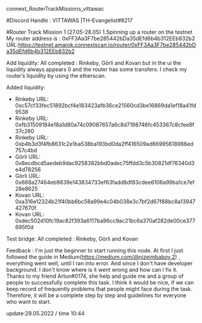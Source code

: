 connext_RouterTrackMissions_vittawac

#Discord Handle : VITTAWAS |TH-Evangelist#8217

#Router Track Mission 1 (27.05-28.05)
1.Spinning up a router on the testnet
My router address is : 0xFF3Aa3F7be285442bDa35dEfd6b4b312EEb832b2
URL:https://testnet.amarok.connextscan.io/router/0xFF3Aa3F7be285442bDa35dEfd6b4b312EEb832b2

Add liquidity:
All completed : Rinkeby, Görli and Kovan
but in the ui the liquidity always appears 0 and the router has some transfers. I check my router’s liquidity by using the etherscan.

Added liquidity:
- Rinkeby URL: 0xc57cf33fec51892bcf4e183423afb36ce21560cd3be16869da1ef18a41fd9538
- Rinkeby URL: 0xfb31509184e18a1d80a74c09087657a6c8d7198746fc453367c8cfee8f37c260
- Rinkeby URL: 0xb4b3d3f4fb8631c2e1ba538ba193bd0da2ff416509ad66995618986ed757c4bd
- Görli URL: 0x8ecdbcd5aedeb9dac9258382bbd0adec75ffdd3c5b30821df76340d3e4d78256
- Görli URL: 0x668a27464eb9839e143834733ef63fadd8df83cdee6106a99ba1ce7ef28e8625
- Kovan URL: 0xa316e12324b21f40bb6bc58a99e4c04b038e3c7bf2d67f88bc8a13947427670f
- Kovan URL: 0xdec502d10fc19ac82f393a6117ba96cc9ac21bc6a370af282de00ce377695f0d

Test bridge:
All completed : Rinkeby, Görli and Kovan

Feedback : 
I'm just the beginner to start running this node. At first I just followed the guide in Medium(https://medium.com/@nizeimbaboy.2) , everything went well, until I ran into error. And since I don't have developer background. I don't know where is it went wrong and how can I fix it. Thanks to my friend Artun#0174, she help and guide me and a group of people to successfully complete this task. 
I think it would be nice, if we can keep record of frequently problems that people might face during the task. Therefore, it will be a complete step by step and guidelines for everyone who want to start.

update:29.05.2022 / time 10:44